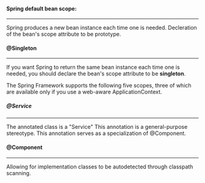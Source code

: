 
#### Spring default bean scope:
----

Spring produces a new bean instance each time one is needed. 
Decleration of the bean's scope attribute to be prototype. 


#### @Singleton
----

If you want Spring to return the same bean instance each time one is needed, 
you should declare the bean's scope attribute to be **singleton**.

The Spring Framework supports the following five scopes, three of which are available only if you use a web-aware ApplicationContext.

##### @Service
----

The annotated class is a "Service"
This annotation is a general-purpose stereotype.
This annotation serves as a specialization of @Component.

#### @Component
----

Allowing for implementation classes to be autodetected through classpath scanning.
